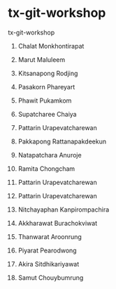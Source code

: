 # tx-git-workshop

tx-git-workshop

1. Chalat Monkhontirapat

2. Marut Maluleem

3. Kitsanapong Rodjing

4. Pasakorn Phareyart

5. Phawit Pukamkom

6. Supatcharee Chaiya

7. Pattarin Urapevatcharewan

8. Pakkapong Rattanapakdeekun

9. Natapatchara Anuroje

10. Ramita Chongcham

11. Pattarin Urapevatcharewan

11. Pattarin Urapevatcharewan

12. Nitchayaphan Kanpirompachira

13. Akkharawat Burachokviwat

15. Thanwarat Aroonrung

16. Piyarat Pearodwong

17. Akira Sitdhikariyawat

18. Samut Chouybumrung